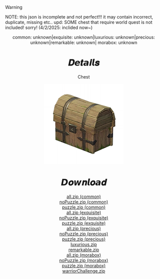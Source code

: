 > [!WARNING]  
> NOTE: this json is incomplete and not perfect!!! it may contain incorrect, duplicate, missing etc..
> upd: SOME chest that require world quest is not included! sorry! (4/2/2025: inclided now~)
<body>
  <div align="center">
    <a>common: unknown|exquisite: unknown|luxurious: unknown|precious: unknown|remarkable: unknown| morabox: unknown</a>
    <h1>𝑫𝙚𝒕𝙖𝒊𝙡𝒔</h1>
    <p>Chest</p>
    <img src=item.webp>
    <h1>𝘿𝒐𝙬𝒏𝙡𝒐𝙖𝒅</h1>
    <a href="common/all/all.zip">all.zip (common)</a></br>
    <a href="common/filter/noPuzle/noPuzle.zip">noPuzzle.zip (common)</a></br>
    <a href="common/filter/puzzle/puzzle.zip">puzzle.zip (common)</a></br>
    <a href="exquisite/all/all.zip">all.zip (exquisite)</a></br>
    <a href="exquisite/filter/noPuzle/noPuzle.zip">noPuzzle.zip (exquisite)</a></br>
    <a href="exquisite/filter/puzzle/puzzle.zip">puzzle.zip (exquisite)</a></br>
    <a href="precious/all/all.zip">all.zip (precious)</a></br>
    <a href="precious/filter/noPuzle/noPuzle.zip">noPuzzle.zip (precious)</a></br>
    <a href="precious/filter/puzzle/puzzle.zip">puzzle.zip (precious)</a></br>
    <a href="luxurious/luxurious.zip">luxurious.zip</a></br>
    <a href="remarkable/all/remarkable.zip">remarkable.zip</a></br>
    <a href="morabox/all/all.zip">all.zip (morabox)</a></br>
    <a href="morabox/filter/noPuzle/noPuzle.zip">noPuzzle.zip (morabox)</a></br>
    <a href="morabox/filter/puzzle/puzzle.zip">puzzle.zip (morabox)</a></br>
    <a href="morabox/filter/warriorChallenge/warriorChallenge.zip">warriorChallenge.zip</a></br>
  </div>
</body>
